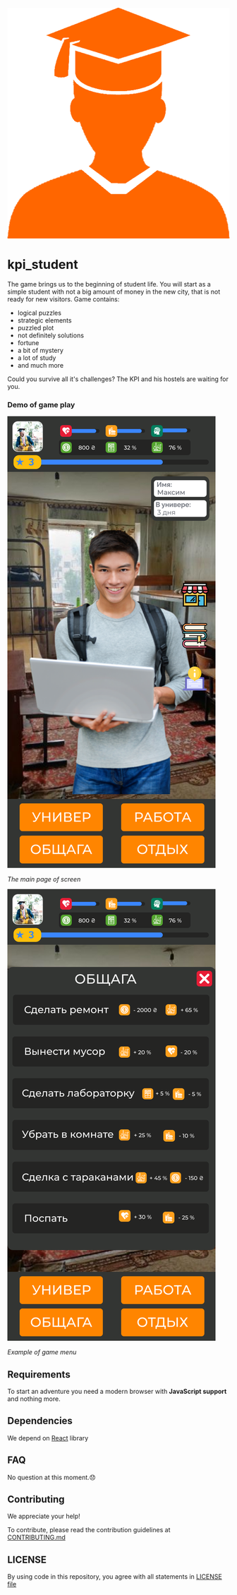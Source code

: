 ![Student](readme_images/student.png)
# kpi_student
The game brings us to the beginning of student life. You will start as a simple student with not a big amount of money in the new city, that is not ready for new visitors. 
Game contains:
- logical puzzles
- strategic elements
- puzzled plot
- not definitely solutions
- fortune
- a bit of mystery
- a lot of study
- and much more

Could you survive all it's challenges? The KPI and his hostels are waiting for you.
### Demo of game play
![Image of main page](readme_images/main.svg)

_The main page of screen_

![Image of main page](readme_images/menu.svg)

_Example of game menu_

## Requirements
To start an adventure you need a modern browser with __JavaScript support__ and nothing more.
## Dependencies
We depend on [React](https://reactjs.org/) library
## FAQ
No question at this moment.:disappointed:

## Contributing
We appreciate your help!

To contribute, please read the contribution guidelines at [CONTRIBUTING.md](CONTRIBUTING.md)
## LICENSE
By using code in this repository, you agree with all statements in [LICENSE file](LICENSE)
